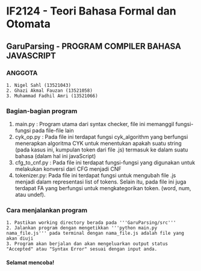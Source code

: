 # IF2124 - Teori Bahasa Formal dan Otomata 
## GaruParsing - PROGRAM COMPILER BAHASA JAVASCRIPT
### ANGGOTA
    1. Nigel Sahl (13521043)
    2. Ghazi Akmal Fauzan (13521058)
    3. Muhammad Fadhil Amri (13521066)

### Bagian-bagian program
  1. main.py : Program utama dari syntax checker, file ini memanggil fungsi-fungsi pada file-file lain 
  2. cyk_op.py : Pada file ini terdapat fungsi cyk_algorithm yang berfungsi menerapkan algoritma CYK untuk menentukan apakah suatu string (pada kasus ini, kumpulan    token dari file .js) termasuk ke dalam suatu bahasa (dalam hal ini javaScript)
  3. cfg_to_cnf.py : Pada file ini terdapat fungsi-fungsi yang digunakan untuk melakukan konversi dari CFG menjadi CNF
  4. tokenizer.py: Pada file ini terdapat fungsi untuk mengubah file .js menjadi dalam representasi list of tokens. Selain itu, pada file ini juga terdapat FA yang berfungsi untuk mengkategorikan token. (word, num, atau undef). 
 
### Cara menjalankan program
    1. Pastikan working directory berada pada '''GaruParsing/src'''
    2. Jalankan program dengan mengetikkan '''python main.py nama_file.js''' pada terminal dengan nama_file.js adalah file yang akan diuji
    3. Program akan berjalan dan akan mengeluarkan output status "Accepted" atau "Syntax Error" sesuai dengan input anda.

#### Selamat mencoba! 
